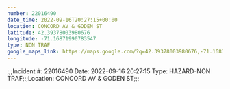 ```yaml
---
number: 22016490
date_time: 2022-09-16T20:27:15+00:00
location: CONCORD AV & GODEN ST
latitude: 42.39378003980676
longitude: -71.16871990783547
type: NON TRAF
google_maps_link: https://maps.google.com/?q=42.39378003980676,-71.16871990783547
---
```


;;;Incident #: 22016490   Date: 2022-09-16 20:27:15   Type: HAZARD-NON TRAF;;;Location: CONCORD AV & GODEN ST;;;
